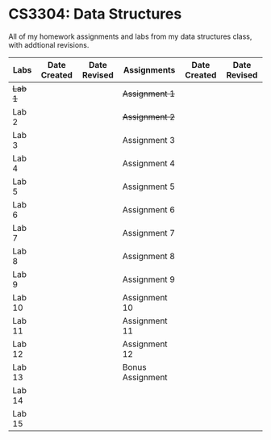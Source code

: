# CS3304: Data Structures
All of my homework assignments and labs from my data structures class, with addtional revisions.

|         Labs  | Date Created  | Date Revised  | Assignments       |  Date Created | Date Revised  |
| ------------- | ------------- | ------------- | ----------------- | ------------- | ------------- |
| ~~Lab 1~~     |               |               | ~~Assignment 1~~  |               |               |
| Lab 2         |               |               | ~~Assignment 2~~  |               |
| Lab 3         |               |               | Assignment 3      |               |               |
| Lab 4         |               |               | Assignment 4      |               |               |
| Lab 5         |               |               | Assignment 5      |               |               |
| Lab 6         |               |               | Assignment 6      |               |               |
| Lab 7         |               |               | Assignment 7      |               |               |
| Lab 8         |               |               | Assignment 8      |               |               |
| Lab 9         |               |               | Assignment 9      |               |               |
| Lab 10        |               |               | Assignment 10     |               |               |
| Lab 11        |               |               | Assignment 11     |               |               |
| Lab 12        |               |               | Assignment 12     |               |               |
| Lab 13        |               |               | Bonus Assignment  |               |               |
| Lab 14        |               |               |                   |               |               |
| Lab 15        |               |               |                   |               |               |
